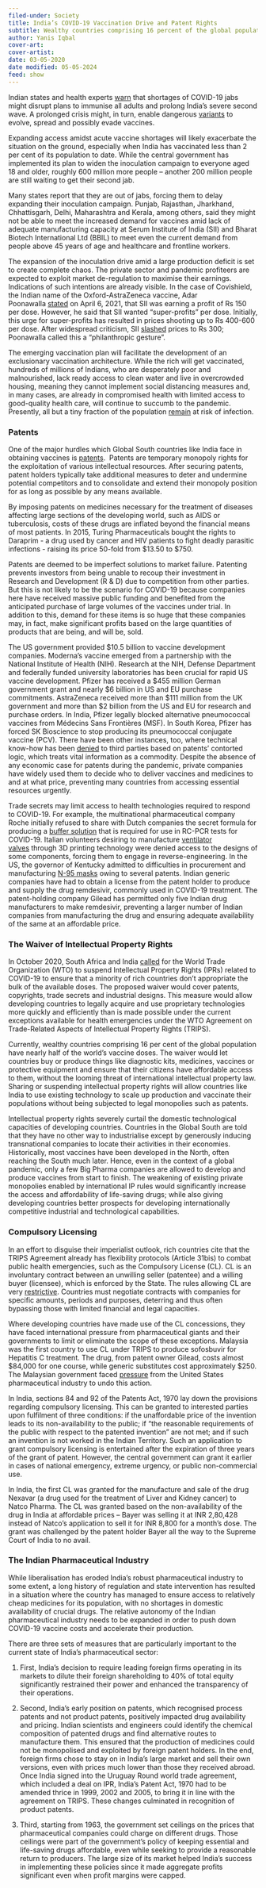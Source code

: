 ```yaml
---
filed-under: Society
title: India’s COVID-19 Vaccination Drive and Patent Rights
subtitle: Wealthy countries comprising 16 percent of the global population currently have nearly half of the world’s vaccine doses. Yanis Iqbal dives deep into the political economy of patents and the challenges manufactured by a system driven by profits impeding countries in Global South to effectively beat the pandemic.
author: Yanis Iqbal
cover-art: 
cover-artist: 
date: 03-05-2020
date modified: 05-05-2024
feed: show
---
```


Indian states and health experts [warn](https://www.livemint.com/news/india/states-now-wary-of-vaccine-shortage-11619463000804.html) that shortages of COVID-19 jabs might disrupt plans to immunise all adults and prolong India’s severe second wave. A prolonged crisis might, in turn, enable dangerous [variants](https://www.nytimes.com/live/2021/05/01/world/covid-vaccine-coronavirus-cases) to evolve, spread and possibly evade vaccines.

Expanding access amidst acute vaccine shortages will likely exacerbate the situation on the ground, especially when India has vaccinated less than 2 per cent of its population to date. While the central government has implemented its plan to widen the inoculation campaign to everyone aged 18 and older, roughly 600 million more people – another 200 million people are still waiting to get their second jab.

Many states report that they are out of jabs, forcing them to delay expanding their inoculation campaign. Punjab, Rajasthan, Jharkhand, Chhattisgarh, Delhi, Maharashtra and Kerala, among others, said they might not be able to meet the increased demand for vaccines amid lack of adequate manufacturing capacity at Serum Institute of India (SII) and Bharat Biotech International Ltd (BBIL) to meet even the current demand from people above 45 years of age and healthcare and frontline workers.

The expansion of the inoculation drive amid a large production deficit is set to create complete chaos. The private sector and pandemic profiteers are expected to exploit market de-regulation to maximise their earnings. Indications of such intentions are already visible. In the case of Covishield, the Indian name of the Oxford-AstraZeneca vaccine, Adar Poonawalla [stated](https://www.youtube.com/watch?v=T6gSk0GsQE4) on April 6, 2021, that SII was earning a profit of Rs 150 per dose. However, he said that SII wanted “super-profits” per dose. Initially, this urge for super-profits has resulted in prices shooting up to Rs 400-600 per dose. After widespread criticism, SII [slashed](https://economictimes.indiatimes.com/industry/healthcare/biotech/pharmaceuticals/covishield-price-for-states-slashed-from-rs-400-to-rs-300-per-dose-adar-poonawalla/articleshow/82293116.cms) prices to Rs 300; Poonawalla called this a “philanthropic gesture”.

The emerging vaccination plan will facilitate the development of an exclusionary vaccination architecture. While the rich will get vaccinated, hundreds of millions of Indians, who are desperately poor and malnourished, lack ready access to clean water and live in overcrowded housing, meaning they cannot implement social distancing measures and, in many cases, are already in compromised health with limited access to good-quality health care, will continue to succumb to the pandemic. Presently, all but a tiny fraction of the population [remain](https://www.wsws.org/en/articles/2021/04/23/pers-a23.html) at risk of infection.

### Patents 

One of the major hurdles which Global South countries like India face in obtaining vaccines is [patents](https://mronline.org/2021/01/15/global-vaccine-apartheid/).  Patents are temporary monopoly rights for the exploitation of various intellectual resources. After securing patents, patent holders typically take additional measures to deter and undermine potential competitors and to consolidate and extend their monopoly position for as long as possible by any means available. 

By imposing patents on medicines necessary for the treatment of diseases affecting large sections of the developing world, such as AIDS or tuberculosis, costs of these drugs are inflated beyond the financial means of most patients. In 2015, Turing Pharmaceuticals bought the rights to Daraprim - a drug used by cancer and HIV patients to fight deadly parasitic infections - raising its price 50-fold from $13.50 to $750. 

Patents are deemed to be imperfect solutions to market failure. Patenting prevents investors from being unable to recoup their investment in Research and Development (R & D) due to competition from other parties. But this is not likely to be the scenario for COVID-19 because companies here have received massive public funding and benefited from the anticipated purchase of large volumes of the vaccines under trial. In addition to this, demand for these items is so huge that these companies may, in fact, make significant profits based on the large quantities of products that are being, and will be, sold.

The US government provided $10.5 billion to vaccine development companies. Moderna’s vaccine emerged from a partnership with the National Institute of Health (NIH). Research at the NIH, Defense Department and federally funded university laboratories has been crucial for rapid US vaccine development. Pfizer has received a $455 million German government grant and nearly $6 billion in US and EU purchase commitments. AstraZeneca received more than $111 million from the UK government and more than $2 billion from the US and EU for research and purchase orders. In India, Pfizer legally blocked alternative pneumococcal vaccines from Médecins Sans Frontières (MSF). In South Korea, Pfizer has forced SK Bioscience to stop producing its pneumococcal conjugate vaccine (PCV). There have been other instances, too, where technical know-how has been [denied](http://doi.org/10.17863/CAM.51142) to third parties based on patents’ contorted logic, which treats vital information as a commodity. Despite the absence of any economic case for patents during the pandemic, private companies have widely used them to decide who to deliver vaccines and medicines to and at what price, preventing many countries from accessing essential resources urgently. 

Trade secrets may limit access to health technologies required to respond to COVID-19. For example, the multinational pharmaceutical company Roche initially refused to share with Dutch companies the secret formula for producing a [buffer solution](https://www.ftm.nl/artikelen/roche-releases-recipe-after-public-pressure-while-european-commission-considers-intervention-due-to-coronavirus-test) that is required for use in RC-PCR tests for COVID-19. Italian volunteers desiring to manufacture [ventilator valves](https://www.theverge.com/2020/3/17/21184308/coronavirus-italy-medical-3d-print-valves-treatments) through 3D printing technology were denied access to the designs of some components, forcing them to engage in reverse-engineering. In the US, the governor of Kentucky admitted to difficulties in procurement and manufacturing [N-95 masks](https://eu.courier-journal.com/story/news/2020/04/03/beshear-calls-3-m-release-patent-n-95-respirator-amid-pandemic/5112729002/) owing to several patents. Indian generic companies have had to obtain a license from the patent holder to produce and supply the drug remdesivir, commonly used in COVID-19 treatment. The patent-holding company Gilead has permitted only five Indian drug manufacturers to make remdesivir, preventing a larger number of Indian companies from manufacturing the drug and ensuring adequate availability of the same at an affordable price.

### The Waiver of Intellectual Property Rights 

In October 2020, South Africa and India [called](https://www.greenleft.org.au/content/vaccine-nationalism-and-global-south) for the World Trade Organization (WTO) to suspend Intellectual Property Rights (IPRs) related to COVID-19 to ensure that a minority of rich countries don’t appropriate the bulk of the available doses. The proposed waiver would cover patents, copyrights, trade secrets and industrial designs. This measure would allow developing countries to legally acquire and use proprietary technologies more quickly and efficiently than is made possible under the current exceptions available for health emergencies under the WTO Agreement on Trade-Related Aspects of Intellectual Property Rights (TRIPS). 

Currently, wealthy countries comprising 16 per cent of the global population have nearly half of the world’s vaccine doses. The waiver would let countries buy or produce things like diagnostic kits, medicines, vaccines or protective equipment and ensure that their citizens have affordable access to them, without the looming threat of international intellectual property law. Sharing or suspending intellectual property rights will allow countries like India to use existing technology to scale up production and vaccinate their populations without being subjected to legal monopolies such as patents.

Intellectual property rights severely curtail the domestic technological capacities of developing countries. Countries in the Global South are told that they have no other way to industrialise except by generously inducing transnational companies to locate their activities in their economies. Historically, most vaccines have been developed in the North, often reaching the South much later. Hence, even in the context of a global pandemic, only a few Big Pharma companies are allowed to develop and produce vaccines from start to finish. The weakening of existing private monopolies enabled by international IP rules would significantly increase the access and affordability of life-saving drugs; while also giving developing countries better prospects for developing internationally competitive industrial and technological capabilities. 

### Compulsory Licensing 

In an effort to disguise their imperialist outlook, rich countries cite that the TRIPS Agreement already has flexibility protocols (Article 31bis) to combat public health emergencies, such as the Compulsory License (CL). CL is an involuntary contract between an unwilling seller (patentee) and a willing buyer (licensee), which is enforced by the State. The rules allowing CL are very [restrictive](https://mronline.org/2021/01/15/global-vaccine-apartheid/). Countries must negotiate contracts with companies for specific amounts, periods and purposes, deterring and thus often bypassing those with limited financial and legal capacities.

Where developing countries have made use of the CL concessions, they have faced international pressure from pharmaceutical giants and their governments to limit or eliminate the scope of these exceptions. Malaysia was the first country to use CL under TRIPS to produce sofosbuvir for Hepatitis C treatment. The drug, from patent owner Gilead, costs almost $84,000 for one course, while generic substitutes cost approximately $250. The Malaysian government faced [pressure](https://www.ip-watch.org/2019/02/13/malaysia-still-pressure-make-hepatitis-c-medicine-expensive/) from the United States pharmaceutical industry to undo this action.

In India, sections 84 and 92 of the Patents Act, 1970 lay down the provisions regarding compulsory licensing. This can be granted to interested parties upon fulfilment of three conditions: if the unaffordable price of the invention leads to its non-availability to the public; if “the reasonable requirements of the public with respect to the patented invention” are not met; and if such an invention is not worked in the Indian Territory. Such an application to grant compulsory licensing is entertained after the expiration of three years of the grant of patent. However, the central government can grant it earlier in cases of national emergency, extreme urgency, or public non-commercial use.

In India, the first CL was granted for the manufacture and sale of the drug Nexavar (a drug used for the treatment of Liver and Kidney cancer) to Natco Pharma. The CL was granted based on the non-availability of the drug in India at affordable prices – Bayer was selling it at INR 2,80,428 instead of Natco’s application to sell it for INR 8,800 for a month’s dose. The grant was challenged by the patent holder Bayer all the way to the Supreme Court of India to no avail. 

### The Indian Pharmaceutical Industry 

While liberalisation has eroded India’s robust pharmaceutical industry to some extent, a long history of regulation and state intervention has resulted in a situation where the country has managed to ensure access to relatively cheap medicines for its population, with no shortages in domestic availability of crucial drugs. The relative autonomy of the Indian pharmaceutical industry needs to be expanded in order to push down COVID-19 vaccine costs and accelerate their production. 

There are three sets of measures that are particularly important to the current state of India’s pharmaceutical sector: 

1) First, India’s decision to require leading foreign firms operating in its markets to dilute their foreign shareholding to 40% of total equity significantly restrained their power and enhanced the transparency of their operations.

2) Second, India’s early position on patents, which recognised process patents and not product patents, positively impacted drug availability and pricing. Indian scientists and engineers could identify the chemical composition of patented drugs and find alternative routes to manufacture them. This ensured that the production of medicines could not be monopolised and exploited by foreign patent holders. In the end, foreign firms chose to stay on in India’s large market and sell their own versions, even with prices much lower than those they received abroad. Once India signed into the Uruguay Round world trade agreement, which included a deal on IPR, India’s Patent Act, 1970 had to be amended thrice in 1999, 2002 and 2005, to bring it in line with the agreement on TRIPS. These changes culminated in recognition of product patents.

3) Third, starting from 1963, the government set ceilings on the prices that pharmaceutical companies could charge on different drugs. Those ceilings were part of the government’s policy of keeping essential and life-saving drugs affordable, even while seeking to provide a reasonable return to producers. The large size of its market helped India’s success in implementing these policies since it made aggregate profits significant even when profit margins were capped.
